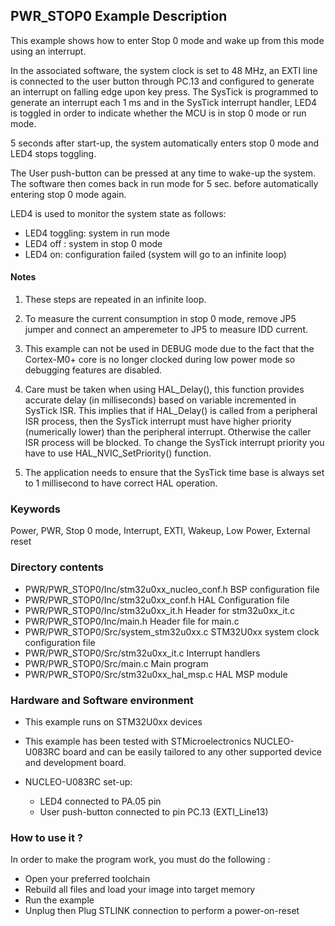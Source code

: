 ## <b>PWR_STOP0 Example Description</b>
 
This example shows how to enter Stop 0 mode and wake up from this mode using 
an interrupt.

In the associated software, the system clock is set to 48 MHz, an EXTI line
is connected to the user button through PC.13 and configured to generate an 
interrupt on falling edge upon key press.
The SysTick is programmed to generate an interrupt each 1 ms and in the SysTick 
interrupt handler, LED4 is toggled in order to indicate whether the MCU is in stop 0 mode 
or run mode.

5 seconds after start-up, the system automatically enters stop 0 mode and LED4 stops toggling.

The User push-button can be pressed at any time to wake-up the system.
The software then comes back in run mode for 5 sec. before automatically entering stop 0 mode again.

LED4 is used to monitor the system state as follows:

 - LED4 toggling: system in run mode
 - LED4 off : system in stop 0 mode
 - LED4 on: configuration failed (system will go to an infinite loop)

#### <b>Notes</b>

 1. These steps are repeated in an infinite loop.

 2. To measure the current consumption in stop 0 mode, remove JP5 jumper 
    and connect an amperemeter to JP5 to measure IDD current.     

 3. This example can not be used in DEBUG mode due to the fact 
    that the Cortex-M0+ core is no longer clocked during low power mode 
    so debugging features are disabled.

 4. Care must be taken when using HAL_Delay(), this function provides accurate delay (in milliseconds)
    based on variable incremented in SysTick ISR. This implies that if HAL_Delay() is called from
    a peripheral ISR process, then the SysTick interrupt must have higher priority (numerically lower)
    than the peripheral interrupt. Otherwise the caller ISR process will be blocked.
    To change the SysTick interrupt priority you have to use HAL_NVIC_SetPriority() function.

 5. The application needs to ensure that the SysTick time base is always set to 1 millisecond
    to have correct HAL operation.

### <b>Keywords</b>

Power, PWR, Stop 0 mode, Interrupt, EXTI, Wakeup, Low Power, External reset

### <b>Directory contents</b>

  - PWR/PWR_STOP0/Inc/stm32u0xx_nucleo_conf.h  BSP configuration file
  - PWR/PWR_STOP0/Inc/stm32u0xx_conf.h         HAL Configuration file
  - PWR/PWR_STOP0/Inc/stm32u0xx_it.h           Header for stm32u0xx_it.c
  - PWR/PWR_STOP0/Inc/main.h                   Header file for main.c
  - PWR/PWR_STOP0/Src/system_stm32u0xx.c       STM32U0xx system clock configuration file
  - PWR/PWR_STOP0/Src/stm32u0xx_it.c           Interrupt handlers
  - PWR/PWR_STOP0/Src/main.c                   Main program
  - PWR/PWR_STOP0/Src/stm32u0xx_hal_msp.c      HAL MSP module

### <b>Hardware and Software environment</b>

  - This example runs on STM32U0xx devices

  - This example has been tested with STMicroelectronics NUCLEO-U083RC
    board and can be easily tailored to any other supported device
    and development board.

  - NUCLEO-U083RC set-up:
    - LED4 connected to PA.05 pin
    - User push-button connected to pin PC.13 (EXTI_Line13)


### <b>How to use it ?</b>

In order to make the program work, you must do the following :

  - Open your preferred toolchain
  - Rebuild all files and load your image into target memory
  - Run the example
  - Unplug then Plug STLINK connection to perform a power-on-reset
